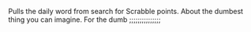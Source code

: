 Pulls the daily word from search for Scrabble points. About the dumbest thing you can imagine. For the dumb  ;;;;;;;;;;;;;;;

